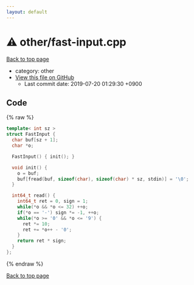 ```yaml
---
layout: default
---
```


<!-- mathjax config similar to math.stackexchange -->
<script type="text/javascript" async
  src="https://cdnjs.cloudflare.com/ajax/libs/mathjax/2.7.5/MathJax.js?config=TeX-MML-AM_CHTML">
</script>
<script type="text/x-mathjax-config">
  MathJax.Hub.Config({
    TeX: { equationNumbers: { autoNumber: "AMS" }},
    tex2jax: {
      inlineMath: [ ['$','$'] ],
      processEscapes: true
    },
    "HTML-CSS": { matchFontHeight: false },
    displayAlign: "left",
    displayIndent: "2em"
  });
</script>

<script type="text/javascript" src="https://cdnjs.cloudflare.com/ajax/libs/jquery/3.4.1/jquery.min.js"></script>
<script src="https://cdn.jsdelivr.net/npm/jquery-balloon-js@1.1.2/jquery.balloon.min.js" integrity="sha256-ZEYs9VrgAeNuPvs15E39OsyOJaIkXEEt10fzxJ20+2I=" crossorigin="anonymous"></script>
<script type="text/javascript" src="../../assets/js/copy-button.js"></script>
<link rel="stylesheet" href="../../assets/css/copy-button.css" />


# :warning: other/fast-input.cpp
<a href="../../index.html">Back to top page</a>

* category: other
* <a href="{{ site.github.repository_url }}/blob/master/other/fast-input.cpp">View this file on GitHub</a>
    - Last commit date: 2019-07-20 01:29:30 +0900




## Code
{% raw %}
```cpp
template< int sz >
struct FastInput {
  char buf[sz + 1];
  char *o;

  FastInput() { init(); }

  void init() {
    o = buf;
    buf[fread(buf, sizeof(char), sizeof(char) * sz, stdin)] = '\0';
  }

  int64_t read() {
    int64_t ret = 0, sign = 1;
    while(*o && *o <= 32) ++o;
    if(*o == '-') sign *= -1, ++o;
    while(*o >= '0' && *o <= '9') {
      ret *= 10;
      ret += *o++ - '0';
    }
    return ret * sign;
  }
};

```
{% endraw %}

<a href="../../index.html">Back to top page</a>

